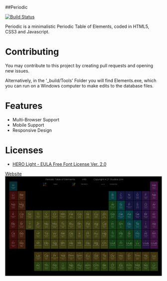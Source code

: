 ##Periodic

[![Build Status](https://travis-ci.org/CFWS/Periodic.svg?branch=gh-pages)](https://travis-ci.org/CFWS/Periodic)

Periodic is a minimalistic Periodic Table of Elements, coded in HTML5, CSS3 and Javascript. 


# Contributing

You may contribute to this project by creating pull requests and opening new issues. 

Alternatively, in the '_build/Tools' Folder you will find Elements.exe, which you can run on a Windows computer to make edits to the database files. 


# Features

- Multi-Browser Support
- Mobile Support
- Responsive Design


# Licenses

- [HERO Light - EULA Free Font License Ver. 2.0](https://github.com/CFWS/Periodic/blob/gh-pages/_licenses/EULA%20Free%20Font%20License%20Ver.%202.0.pdf)


[Website](https://cfws.github.io/Periodic/)
[![Periodic](img/TableHero.png)](https://cfws.github.io/Periodic/)